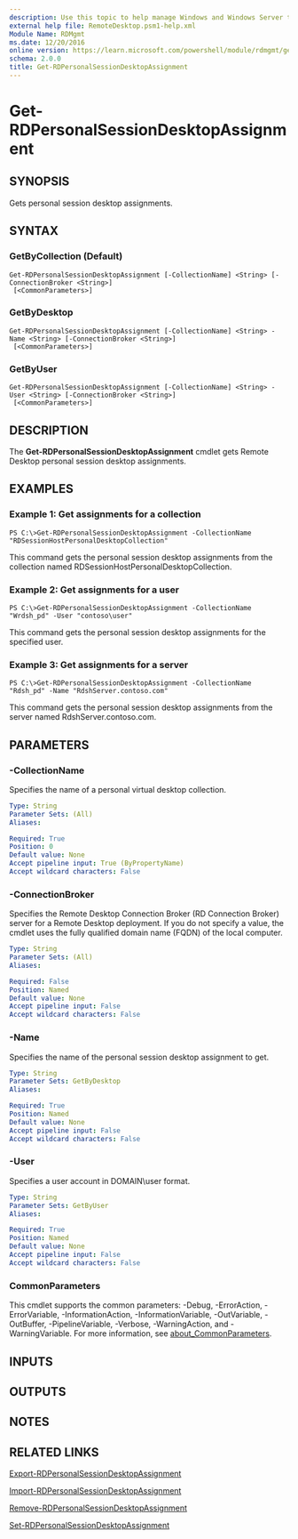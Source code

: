 ```yaml
---
description: Use this topic to help manage Windows and Windows Server technologies with Windows PowerShell.
external help file: RemoteDesktop.psm1-help.xml
Module Name: RDMgmt
ms.date: 12/20/2016
online version: https://learn.microsoft.com/powershell/module/rdmgmt/get-rdpersonalsessiondesktopassignment?view=windowsserver2016-ps&wt.mc_id=ps-gethelp
schema: 2.0.0
title: Get-RDPersonalSessionDesktopAssignment
---
```


# Get-RDPersonalSessionDesktopAssignment

## SYNOPSIS
Gets personal session desktop assignments.

## SYNTAX

### GetByCollection (Default)
```
Get-RDPersonalSessionDesktopAssignment [-CollectionName] <String> [-ConnectionBroker <String>]
 [<CommonParameters>]
```

### GetByDesktop
```
Get-RDPersonalSessionDesktopAssignment [-CollectionName] <String> -Name <String> [-ConnectionBroker <String>]
 [<CommonParameters>]
```

### GetByUser
```
Get-RDPersonalSessionDesktopAssignment [-CollectionName] <String> -User <String> [-ConnectionBroker <String>]
 [<CommonParameters>]
```

## DESCRIPTION
The **Get-RDPersonalSessionDesktopAssignment** cmdlet gets Remote Desktop personal session desktop assignments.

## EXAMPLES

### Example 1: Get assignments for a collection
```
PS C:\>Get-RDPersonalSessionDesktopAssignment -CollectionName "RDSessionHostPersonalDesktopCollection"
```

This command gets the personal session desktop assignments from the collection named RDSessionHostPersonalDesktopCollection.

### Example 2: Get assignments for a user
```
PS C:\>Get-RDPersonalSessionDesktopAssignment -CollectionName "Wrdsh_pd" -User "contoso\user"
```

This command gets the personal session desktop assignments for the specified user.

### Example 3: Get assignments for a server
```
PS C:\>Get-RDPersonalSessionDesktopAssignment -CollectionName "Rdsh_pd" -Name "RdshServer.contoso.com"
```

This command gets the personal session desktop assignments from the server named RdshServer.contoso.com.

## PARAMETERS

### -CollectionName
Specifies the name of a personal virtual desktop collection.

```yaml
Type: String
Parameter Sets: (All)
Aliases:

Required: True
Position: 0
Default value: None
Accept pipeline input: True (ByPropertyName)
Accept wildcard characters: False
```

### -ConnectionBroker
Specifies the Remote Desktop Connection Broker (RD Connection Broker) server for a Remote Desktop deployment.
If you do not specify a value, the cmdlet uses the fully qualified domain name (FQDN) of the local computer.

```yaml
Type: String
Parameter Sets: (All)
Aliases:

Required: False
Position: Named
Default value: None
Accept pipeline input: False
Accept wildcard characters: False
```

### -Name
Specifies the name of the personal session desktop assignment to get.

```yaml
Type: String
Parameter Sets: GetByDesktop
Aliases:

Required: True
Position: Named
Default value: None
Accept pipeline input: False
Accept wildcard characters: False
```

### -User
Specifies a user account in DOMAIN\user format.

```yaml
Type: String
Parameter Sets: GetByUser
Aliases:

Required: True
Position: Named
Default value: None
Accept pipeline input: False
Accept wildcard characters: False
```

### CommonParameters
This cmdlet supports the common parameters: -Debug, -ErrorAction, -ErrorVariable, -InformationAction, -InformationVariable, -OutVariable, -OutBuffer, -PipelineVariable, -Verbose, -WarningAction, and -WarningVariable. For more information, see [about_CommonParameters](https://go.microsoft.com/fwlink/?LinkID=113216).

## INPUTS

## OUTPUTS

## NOTES

## RELATED LINKS

[Export-RDPersonalSessionDesktopAssignment](./Export-RDPersonalSessionDesktopAssignment.md)

[Import-RDPersonalSessionDesktopAssignment](./Import-RDPersonalSessionDesktopAssignment.md)

[Remove-RDPersonalSessionDesktopAssignment](./Remove-RDPersonalSessionDesktopAssignment.md)

[Set-RDPersonalSessionDesktopAssignment](./Set-RDPersonalSessionDesktopAssignment.md)

